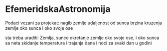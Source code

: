 EfemeridskaAstronomija
======================
Podaci vezani za projekat:
nagib zemlje
udaljenost od sunca
brzina kruzenja zemlje 
oko sunca i oko svoje ose

sta treba uraditi:
Zemlja, sunce
okretanje zemlje oko svoje ose, i oko sunca
sa neta skidanje temperatura i trajanja dana i noci za svaki dan u godini
